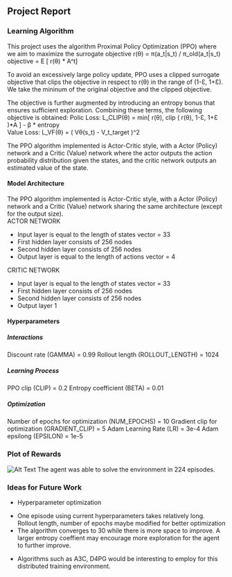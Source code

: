 ## Project Report
### Learning Algorithm
This project uses the algorithm Proximal Policy Optimization (PPO) where we aim to maximize the surrogate objective
r(θ) =  π(a_t|s_t) / π_old(a_t|s_t)<br> 
objective = E [ r(θ) * A^t]<br> 

To avoid an excessively large policy update, PPO uses a clipped surrogate objective that clips the objective in respect to r(θ) in the range of (1-Ɛ, 1+Ɛ). We take the mininum of the original objective and the clipped objective. 

The objective is further augmented by introducing an entropy bonus that ensures sufficient exploration. Combining these terms, the following objective is obtained:
Polic Loss: L_CLIP(θ) = min[ r(θ), clip ( r(θ), 1-Ɛ, 1+Ɛ )*A ] - β * entropy<br> 
Value Loss: L_VF(θ) = ( Vθ(s_t) - V_t_target )^2<br> 

The PPO algorithm implemented is Actor-Critic style, with a Actor (Policy) network and a Critic (Value) network where the actor outputs the action probability distribution given the states, and the critic network outputs an estimated value of the state.

#### Model Architecture
The PPO algorithm implemented is Actor-Critic style, with a Actor (Policy) network and a Critic (Value) network sharing the same architecture (except for the output size). <br> 
ACTOR NETWORK<br> 
* Input layer is equal to the length of states vector = 33
* First hidden layer consists of 256 nodes
* Second hidden layer consists of 256 nodes
* Output layer is equal to the length of actions vector = 4

CRITIC NETWORK<br> 
* Input layer is equal to the length of states vector = 33
* First hidden layer consists of 256 nodes
* Second hidden layer consists of 256 nodes
* Output layer 1


#### Hyperparameters
##### Interactions
Discount rate (GAMMA) = 0.99
Rollout length (ROLLOUT_LENGTH) = 1024

##### Learning Process
PPO clip (CLIP) = 0.2
Entropy coefficient (BETA) = 0.01

##### Optimization
Number of epochs for optimization (NUM_EPOCHS) = 10
Gradient clip for optimization (GRADIENT_CLIP) = 5
Adam Learning Rate (LR) = 3e-4
Adam epsilong (EPSILON) = 1e-5


### Plot of Rewards

![Alt Text](https://github.com/bonniesjli/PPO_Reacher_UnityML/blob/master/asset/PPO.png)
The agent was able to solve the environment in 224 episodes. 

### Ideas for Future Work
* Hyperparameter optimization
- One episode using current hyperparameters takes relatively long. Rollout length, number of epochs maybe modified for better optimization
- The algorithm converges to 30 while there is more space to improve. A larger entropy coeffient may encourage more exploration for the agent to further improve. 
* Algorithms such as A3C, D4PG would be interesting to employ for this distributed training environment. 

